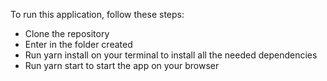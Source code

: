 To run this application, follow these steps:
- Clone the repository
- Enter in the folder created
- Run yarn install on your terminal to install all the needed dependencies
- Run yarn start to start the app on your browser
